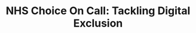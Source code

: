 ---
hackday: 21-birmingham
summary: Accessing NHS Choices over phone. Using a blend of AWS Connect + Lex + Lambda + Elasticsearch to query the NHS
  Choices website
team:
- '@ankurb'
- '@WestDan_'
- Emma Valducci
- Helen Palin
- Jagdip Grewal
- Michelle Matthews
- Paul Llewellyn
- Sharon Whitton Clements
title: 'NHS Choice On Call: Tackling Digital Exclusion'
---